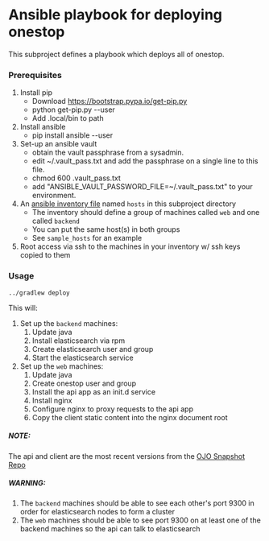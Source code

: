 Ansible playbook for deploying onestop
======================================

This subproject defines a playbook which deploys all of onestop.

### Prerequisites
1. Install pip
    - Download https://bootstrap.pypa.io/get-pip.py
    - python get-pip.py --user
    - Add .local/bin to path
2. Install ansible
    - pip install ansible --user
3. Set-up an ansible vault
    - obtain the vault passphrase from a sysadmin.
    - edit ~/.vault_pass.txt and add the passphrase on a single line to this file.
    - chmod 600 .vault_pass.txt
    - add "ANSIBLE_VAULT_PASSWORD_FILE=~/.vault_pass.txt" to your environment.      
4. An [ansible inventory file](http://docs.ansible.com/ansible/intro_inventory.html) named `hosts` in this subproject directory
    - The inventory should define a group of machines called `web` and one called `backend`
    - You can put the same host(s) in both groups
    - See `sample_hosts` for an example
5. Root access via ssh to the machines in your inventory w/ ssh keys copied to them

### Usage

`../gradlew deploy`

This will:

1. Set up the `backend` machines:
    1. Update java
    1. Install elasticsearch via rpm
    1. Create elasticsearch user and group
    1. Start the elasticsearch service
1. Set up the `web` machines:
    1. Update java
    1. Create onestop user and group
    1. Install the api app as an init.d service
    1. Install nginx
    1. Configure nginx to proxy requests to the api app
    1. Copy the client static content into the nginx document root
    
##### NOTE:

The api and client are the most recent versions from the [OJO Snapshot Repo](https://oss.jfrog.org/webapp/#/artifacts/browse/tree/General/oss-snapshot-local/cires/ncei/onestop/)
    
##### WARNING:

1. The `backend` machines should be able to see each other's port 9300
in order for elasticsearch nodes to form a cluster
1. The `web` machines should be able to see port 9300 on at least one of
the backend machines so the api can talk to elasticsearch 
